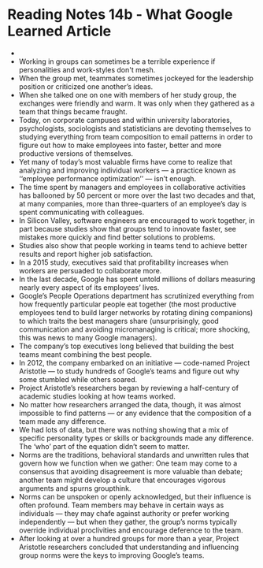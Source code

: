 # Reading Notes 14b - What Google Learned Article
- 
- Working in groups can sometimes be a terrible experience if personalities and work-styles don't mesh.
- When the group met, teammates sometimes jockeyed for the leadership position or criticized one another’s ideas.
- When she talked one on one with members of her study group, the exchanges were friendly and warm. It was only when they gathered as a team that things became fraught.
- Today, on corporate campuses and within university laboratories, psychologists, sociologists and statisticians are devoting themselves to studying everything from team composition to email patterns in order to figure out how to make employees into faster, better and more productive versions of themselves.
- Yet many of today’s most valuable firms have come to realize that analyzing and improving individual workers — a practice known as ‘‘employee performance optimization’’ — isn’t enough.
- The time spent by managers and employees in collaborative activities has ballooned by 50 percent or more over the last two decades and that, at many companies, more than three-quarters of an employee’s day is spent communicating with colleagues.
- In Silicon Valley, software engineers are encouraged to work together, in part because studies show that groups tend to innovate faster, see mistakes more quickly and find better solutions to problems.
- Studies also show that people working in teams tend to achieve better results and report higher job satisfaction.
- In a 2015 study, executives said that profitability increases when workers are persuaded to collaborate more.
- In the last decade, Google has spent untold millions of dollars measuring nearly every aspect of its employees’ lives.
- Google’s People Operations department has scrutinized everything from how frequently particular people eat together (the most productive employees tend to build larger networks by rotating dining companions) to which traits the best managers share (unsurprisingly, good communication and avoiding micromanaging is critical; more shocking, this was news to many Google managers).
- The company’s top executives long believed that building the best teams meant combining the best people.
- In 2012, the company embarked on an initiative — code-named Project Aristotle — to study hundreds of Google’s teams and figure out why some stumbled while others soared.
- Project Aristotle’s researchers began by reviewing a half-century of academic studies looking at how teams worked.
- No matter how researchers arranged the data, though, it was almost impossible to find patterns — or any evidence that the composition of a team made any difference. 
- We had lots of data, but there was nothing showing that a mix of specific personality types or skills or backgrounds made any difference. The ‘who’ part of the equation didn’t seem to matter.
- Norms are the traditions, behavioral standards and unwritten rules that govern how we function when we gather: One team may come to a consensus that avoiding disagreement is more valuable than debate; another team might develop a culture that encourages vigorous arguments and spurns groupthink.
- Norms can be unspoken or openly acknowledged, but their influence is often profound. Team members may behave in certain ways as individuals — they may chafe against authority or prefer working independently — but when they gather, the group’s norms typically override individual proclivities and encourage deference to the team.
- After looking at over a hundred groups for more than a year, Project Aristotle researchers concluded that understanding and influencing group norms were the keys to improving Google’s teams.
